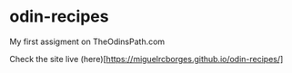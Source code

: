 # odin-recipes

My first assigment on TheOdinsPath.com

Check the site live (here)[https://miguelrcborges.github.io/odin-recipes/]
